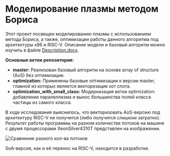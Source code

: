 Моделирование плазмы методом Бориса
=
Этот проект посвящен моделированию плазмы с использованием метода Бориса, а также, оптимизации работы данного алгоритма под архитектуры х86 и RISC-V. Описание модели и базовый алгоритм можно изучить в файле [Description.docx](https://github.com/Chiks37/Boris-method/tree/master/Boris%20method/Description.docx). 

**Основные ветки репозитория:**
- **master:** Реализован базовый алгоритм на основе array of structure (AoS) без оптимизации.
- **optimization:** Применены базовые оптимизации к версии master, главной из которых является векторизация хот спота.
- **optimization_with_small_class:** Модернизация ветки optimization: добавление паралеллизма и вынос большинства полей класса частицы из самого класса.

В ходе исследования выяснилось, что векторизовать AoS-версию под архитектуру RISC-V не получится (либо получится слишком затратно). Результат работы программы на разном количестве потоков на машине с двумя процессорами XeonSilver4310T представлен на изображении.

![Сравнение разного кол-ва потоков](https://github.com/Chiks37/Boris-method/tree/master/Boris%20method/image/Graph.png)

SoA-версия, как и её перенос на RISC-V, находится в разработке.
